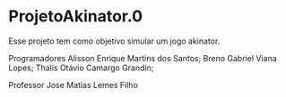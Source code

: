 # ProjetoAkinator.0
Esse projeto tem como objetivo simular um jogo akinator.

Programadores
  Alisson Enrique Martins dos Santos;
  Breno Gabriel Viana Lopes;
  Thalis Otávio Camargo Grandin;

Professor
  Jose Matias Lemes Filho
